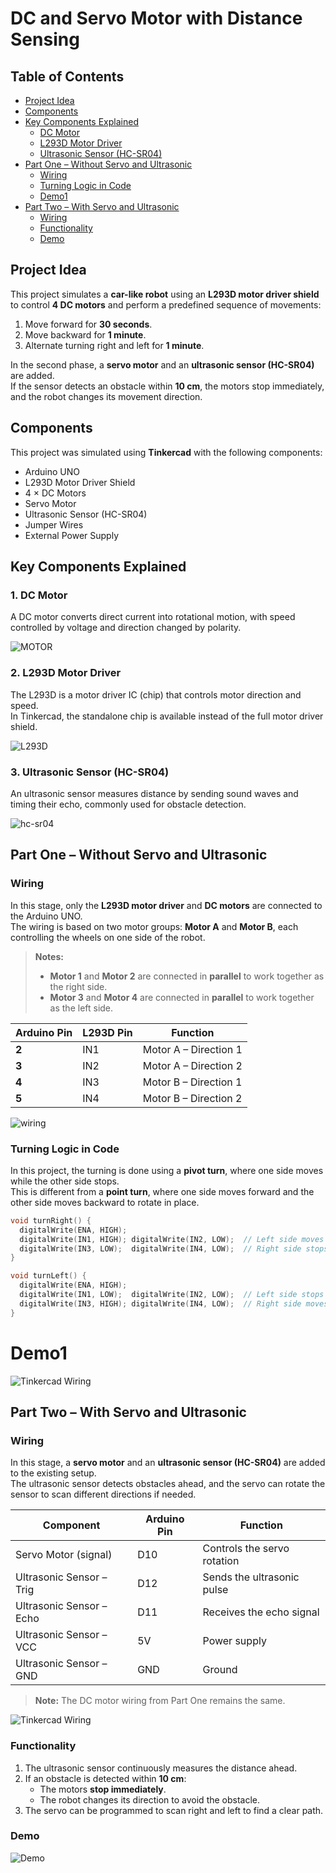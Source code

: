 # DC and Servo Motor with Distance Sensing


##  Table of Contents
- [Project Idea](#project-idea)
- [Components](#components)
- [Key Components Explained](#key-components-explained)
  - [DC Motor](#1-dc-motor)
  - [L293D Motor Driver](#2-l293d-motor-driver)
  - [Ultrasonic Sensor (HC-SR04)](#3-ultrasonic-sensor-hc-sr04)
- [Part One – Without Servo and Ultrasonic](#part-one--without-servo-and-ultrasonic)
  - [Wiring](#wiring)
  - [Turning Logic in Code](#turning-logic-in-code)
  - [Demo1](#demo1)
- [Part Two – With Servo and Ultrasonic](#part-two--with-servo-and-ultrasonic)
  - [Wiring](#wiring-1)
  - [Functionality](#functionality)
  - [Demo](#demo)


##  Project Idea
This project simulates a **car-like robot** using an **L293D motor driver shield** to control **4 DC motors** and perform a predefined sequence of movements:  
1. Move forward for **30 seconds**.  
2. Move backward for **1 minute**.  
3. Alternate turning right and left for **1 minute**.  

In the second phase, a **servo motor** and an **ultrasonic sensor (HC-SR04)** are added.  
If the sensor detects an obstacle within **10 cm**, the motors stop immediately, and the robot changes its movement direction.

##  Components
This project was simulated using **Tinkercad** with the following components:  
- Arduino UNO  
- L293D Motor Driver Shield  
- 4 × DC Motors  
- Servo Motor  
- Ultrasonic Sensor (HC-SR04)  
- Jumper Wires  
- External Power Supply  

##  Key Components Explained

### 1. DC Motor
A DC motor converts direct current into rotational motion, with speed controlled by voltage and direction changed by polarity.

![MOTOR](Electric_Motors_Chapter_2_Fig3-_960_x_500.png)

### 2. L293D Motor Driver
The L293D is a motor driver IC (chip) that controls motor direction and speed.  
In Tinkercad, the standalone chip is available instead of the full motor driver shield.

![L293D](L293D-Motor-Driver-IC.jpg)

### 3. Ultrasonic Sensor (HC-SR04)
An ultrasonic sensor measures distance by sending sound waves and timing their echo, commonly used for obstacle detection.

![hc-sr04](hc-sr04.png)


## Part One – Without Servo and Ultrasonic

### Wiring
In this stage, only the **L293D motor driver** and **DC motors** are connected to the Arduino UNO.  
The wiring is based on two motor groups: **Motor A** and **Motor B**, each controlling the wheels on one side of the robot.

> **Notes:**  
> - **Motor 1** and **Motor 2** are connected in **parallel** to work together as the right side.  
> - **Motor 3** and **Motor 4** are connected in **parallel** to work together as the left side.  

| Arduino Pin | L293D Pin | Function |
|-------------|-----------|----------|
| **2**       | IN1       | Motor A – Direction 1 |
| **3**       | IN2       | Motor A – Direction 2 |
| **4**       | IN3       | Motor B – Direction 1 |
| **5**       | IN4       | Motor B – Direction 2 |

 
![wiring](Wiring1.png)



###  Turning Logic in Code
In this project, the turning is done using a **pivot turn**, where one side moves while the other side stops.  
This is different from a **point turn**, where one side moves forward and the other side moves backward to rotate in place.

```cpp
void turnRight() {
  digitalWrite(ENA, HIGH);
  digitalWrite(IN1, HIGH); digitalWrite(IN2, LOW);  // Left side moves forward
  digitalWrite(IN3, LOW);  digitalWrite(IN4, LOW);  // Right side stops
}

void turnLeft() {
  digitalWrite(ENA, HIGH);
  digitalWrite(IN1, LOW);  digitalWrite(IN2, LOW);  // Left side stops
  digitalWrite(IN3, HIGH); digitalWrite(IN4, LOW);  // Right side moves forward
}
```

# Demo1 
![Tinkercad Wiring](Demo1.gif)

## Part Two – With Servo and Ultrasonic

### Wiring
In this stage, a **servo motor** and an **ultrasonic sensor (HC-SR04)** are added to the existing setup.  
The ultrasonic sensor detects obstacles ahead, and the servo can rotate the sensor to scan different directions if needed.

| Component               | Arduino Pin | Function |
|-------------------------|-------------|----------|
| Servo Motor (signal)    | D10         | Controls the servo rotation |
| Ultrasonic Sensor – Trig| D12         | Sends the ultrasonic pulse |
| Ultrasonic Sensor – Echo| D11         | Receives the echo signal |
| Ultrasonic Sensor – VCC | 5V          | Power supply |
| Ultrasonic Sensor – GND | GND         | Ground |

> **Note:** The DC motor wiring from Part One remains the same.

![Tinkercad Wiring](Wiring2.png)



### Functionality
1. The ultrasonic sensor continuously measures the distance ahead.  
2. If an obstacle is detected within **10 cm**:
   - The motors **stop immediately**.  
   - The robot changes its direction to avoid the obstacle.  
3. The servo can be programmed to scan right and left to find a clear path.



###  Demo
![Demo](Demo2.gif)

